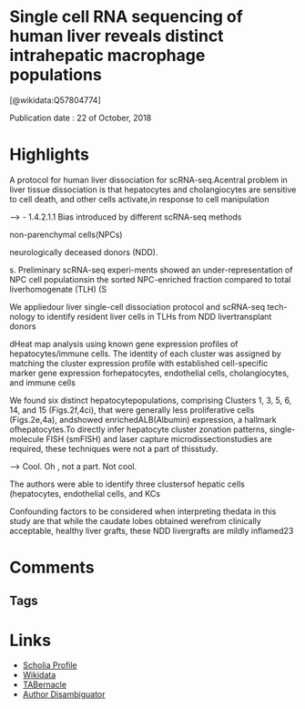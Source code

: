 
Single cell RNA sequencing of human liver reveals distinct intrahepatic macrophage populations
==============================================================================================
  
  [@wikidata:Q57804774]  
  
Publication date : 22 of October, 2018  

# Highlights

A protocol for human liver dissociation for scRNA-seq.Acentral problem in liver tissue dissociation is that hepatocytes and cholangiocytes are sensitive to cell death, and other cells activate,in response to cell manipulation

--> - 1.4.2.1.1 Bias introduced by different scRNA-seq methods

non-parenchymal  cells(NPCs)

neurologically deceased donors (NDD).


s. Preliminary scRNA-seq experi-ments showed an under-representation of NPC cell populationsin the sorted NPC-enriched fraction compared to total liverhomogenate (TLH) (S

We appliedour liver single-cell dissociation protocol and scRNA-seq tech-nology to identify resident liver cells in TLHs from NDD livertransplant donors

dHeat map analysis using known gene expression profiles of hepatocytes/immune cells. The identity of each cluster was assigned by matching the cluster expression profile with established cell-specific marker gene expression forhepatocytes, endothelial cells, cholangiocytes, and immune cells

We found six distinct hepatocytepopulations, comprising Clusters 1, 3, 5, 6, 14, and 15 (Figs.2f,4ci), that were generally less proliferative cells (Figs.2e,4a), andshowed enrichedALB(Albumin) expression, a hallmark ofhepatocytes.To directly infer hepatocyte cluster zonation patterns, single-molecule FISH (smFISH) and laser capture microdissectionstudies are required, these techniques were not a part of thisstudy.

--> Cool. Oh , not a part. Not cool.

The authors were able to identify three clustersof hepatic cells (hepatocytes, endothelial cells, and KCs

Confounding factors to be considered when interpreting thedata in this study are that while the caudate lobes obtained werefrom clinically acceptable, healthy liver grafts, these NDD livergrafts are mildly inflamed23

# Comments

## Tags

# Links
  
 * [Scholia Profile](https://scholia.toolforge.org/work/Q57804774)  
 * [Wikidata](https://www.wikidata.org/wiki/Q57804774)  
 * [TABernacle](https://tabernacle.toolforge.org/?#/tab/manual/Q57804774/P921%3BP4510)  
 * [Author Disambiguator](https://author-disambiguator.toolforge.org/work_item_oauth.php?id=Q57804774&batch_id=&match=1&author_list_id=&doit=Get+author+links+for+work)  
